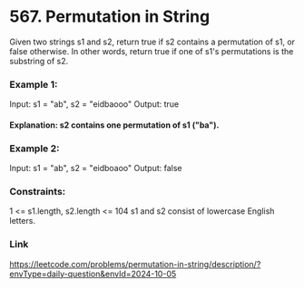 # 567. Permutation in String
Given two strings s1 and s2, return true if s2 contains a 
permutation of s1, or false otherwise.
In other words, return true if one of s1's permutations is the substring of s2.

### Example 1:

Input: s1 = "ab", s2 = "eidbaooo"
Output: true

#### Explanation: s2 contains one permutation of s1 ("ba").

### Example 2:
Input: s1 = "ab", s2 = "eidboaoo"
Output: false
 
### Constraints:

1 <= s1.length, s2.length <= 104
s1 and s2 consist of lowercase English letters.

### Link
https://leetcode.com/problems/permutation-in-string/description/?envType=daily-question&envId=2024-10-05